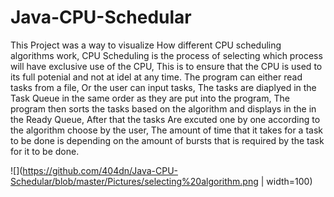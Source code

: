 # Java-CPU-Schedular
This Project was a way to visualize How different CPU scheduling algorithms work, CPU Scheduling is the process of selecting which process will have exclusive use of the CPU, This is to ensure that the CPU is used to its full potenial and not at idel at any time.
The program can either read tasks from a file, Or the user can input tasks, 
The tasks are diaplyed in the Task Queue in the same order as they are put into the program, The program then sorts the tasks based on the algorithm and displays in the in the Ready Queue, After that the tasks Are excuted one by one according to the algorithm choose by the user, The amount of time that it takes for a task to be done is depending on the amount of bursts that is required by the task for it to be done.


![](https://github.com/404dn/Java-CPU-Schedular/blob/master/Pictures/selecting%20algorithm.png | width=100)






